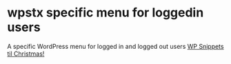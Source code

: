 #  wpstx specific menu for loggedin users
A specific WordPress menu for logged in and logged out users [WP Snippets til Christmas!](https://advent.elliottrichmond.co.uk)


